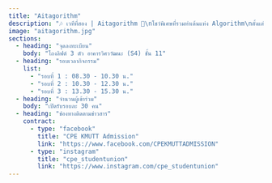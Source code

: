 ```yaml
---
title: "Aitagorithm"
description: "🎶 เวทีที่สอง | Aitagorithm 🧩\nโชว์พิเศษที่รวมท่าเต้นแห่ง Algorithm\nตั้งแต่ Sorting, B-Tree ไปจนถึง Shortest Path\nพร้อมเรื่องราวที่ทำให้เห็นว่า \"วิศวะคอมฯ แก้ปัญหาชีวิตจริงได้\""
image: "aitagorithm.jpg"
sections:
  - heading: "จุดลงทะเบียน"
    body: "โถงลิฟต์ 3 ตัว อาคารวิศววัฒนะ (S4) ชั้น 11"
  - heading: "รอบเวลากิจกรรม"
    list:
      - "รอบที่ 1 : 08.30 - 10.30 น."
      - "รอบที่ 2 : 10.30 - 12.30 น."
      - "รอบที่ 3 : 13.30 - 15.30 น."
  - heading: "จำนวนผู้เข้าร่วม"
    body: "เปิดรับรอบละ 30 คน"
  - heading: "ช่องทางติดตามข่าวสาร"
    contract:
      - type: "facebook"
        title: "CPE KMUTT Admission"
        link: "https://www.facebook.com/CPEKMUTTADMISSION"
      - type: "instagram"
        title: "cpe_studentunion"
        link: "https://www.instagram.com/cpe_studentunion"
---
```

